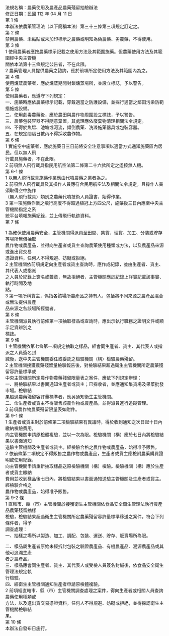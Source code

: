 法規名稱：農藥使用及農產品農藥殘留抽驗辦法  
修正日期：民國 112 年 04 月 11 日  
第 1 條  
本辦法依農藥管理法（以下簡稱本法）第三十三條第三項規定訂定之。  
第 2 條  
禁用農藥、未黏貼或未加印標示之農藥或明知為偽農藥、劣農藥，不得使用。  
第 3 條  
1 使用農藥者應按農藥標示記載之使用方法及其範圍施藥。但農藥使用方法及其範圍經中央主管機  
關依本法第十三條規定公告者，不在此限。  
2 農藥管理人員提供農藥之諮詢，應於前項所定使用方法及其範圍內為之。  
第 4 條  
使用燻蒸農藥者，應於燻蒸期間封鎖燻蒸場所，並設立標誌，予以警告。  
第 5 條  
使用農藥者，應遵守下列規定：  
一、施藥時應依農藥標示記載，穿戴適當之防護設備，並採行適當之鄰田污染防範措施或設備。  
二、使用劇毒農藥後，應於農田與農作物周圍設立標誌，予以警告。  
三、農藥包裝容器不得隨意棄置，其處理應依廢棄物清理相關法令規定。  
四、不得於魚塭、池塘或河流，傾倒農藥、洗滌施藥器具或包裝容器。  
五、在規定間隔日數內不得採收農作物。  
第 6 條  
1 實施空中施藥者，應於施藥日三日前將安全注意事項以適當方式通知施藥區內居民。但以無人飛  
行載具施藥者，不在此限。  
2 前項無人飛行載具指民用航空法第二條第二十六款所定之遙控無人機。  
第 6-1 條  
1 以無人飛行載具施藥作業應由代噴農藥之業者為之。  
2 前項無人飛行載具及其操作人員應符合民用航空法及相關法令規定，且操作人員須取得空中施作  
（無人飛行載具）類別之農藥代噴技術人員證書，始得作業。  
3 第一項施藥作業之飛行高度不得超過植冠上方四公尺，施藥後三日內應至中央主管機關指定之系  
統平台填報施藥紀錄，並上傳飛行軌跡資料。  
第 7 條  


1 為確保使用農藥安全，主管機關得派員至田間、集貨、理貨、加工、分裝或貯存等場所無償抽取  
農作物或農產品，並得向生產者或貨主查詢農藥使用種類或方法，以及農產品來源或進出貨交易  
憑證資料，任何人不得規避、妨礙或拒絕。  
2 主管機關依前項規定向生產者或貨主查詢時，應作成紀錄，並由生產者、貨主、其代表人或指派  
之人員於紀錄上簽名或蓋章，無故拒絕者，主管機關應於紀錄上詳實記載該事實、執行時間及地  
點。  
3 第一項所稱貨主，係指各該場所農產品之持有人，包括將不同來源之農產品混合或無法提供農產  
品來源之各該場所經營者。  
第 8 條  
主管機關派員執行前條第一項抽取樣品或查詢時，應出示執行職務之證明文件或顯示足資辨別之  
標誌。  
第 9 條  
1 主管機關依第七條第一項規定抽取之樣品，經會同生產者、貨主、其代表人或指派之人員簽名封  
緘後，送中央主管機關委任或委託之檢驗機關（構）檢驗農藥殘留。  
2 主管機關接獲農藥殘留量檢驗報告後，對檢驗結果超過衛生主管機關所定農藥殘留容許量標準或  
中央主管機關所定農作物農藥殘留限量表之案件，應依下列規定辦理：  
一、將檢驗結果以書面通知生產者或貨主；已採收者，並應通知集貨場及果菜批發市場。檢驗結  
果超過農藥殘留容許量標準者，應另通知衛生主管機關。  
二、命生產者或貨主不得販售該農作物或農產品，並得派員進行追蹤管理。  
3 前項農作物農藥殘留限量表如附件。  
第 9-1 條  
1 生產者或貨主對於前條第二項檢驗結果有異議時，得於收到通知之次日起十日內繳納檢驗費用，  
向主管機關申請原檢體複驗，並以一次為限。檢驗機關（構）應於七日內將檢驗結果以書面通知  
送驗主管機關及生產者或貨主。經檢驗合格之農作物或農產品，始得准予販售。  
2 依前條第二項規定不得販售之農作物或農產品，生產者或貨主應檢附農藥購買證明或使用紀錄，  
向主管機關申請重新抽取樣品送原檢驗機關（構）檢驗。檢驗機關（構）應於生產者或貨主繳納  
費用並收到樣品後七日內，將檢驗結果以書面通知送驗主管機關及生產者或貨主。經檢驗合格之  
農作物或農產品，始得准予販售。  
第 9-2 條  
1 直轄市、縣（市）主管機關於接獲衛生主管機關依食品安全衛生管理法執行農產品農藥殘留抽樣  
檢驗，檢驗結果超過衛生主管機關所定農藥殘留容許量標準移送之案件，符合下列條件者，得予  
調查處理：  
一、抽樣之場所以製造、加工、調配、包裝、運送、貯存、販賣場所為限。  


二、樣品屬生產者原始未經拆封包裝之驗證農產品、有機農產品、溯源農產品或其他可追溯生產  
者之農產品。  
三、樣品應會同生產者、貨主、其代表人或受檢人員簽名封緘後，依食品安全衛生管理法規定執  
行檢驗。  
四、經衛生主管機關通知生產者申請原檢體複驗。  
2 前項經直轄市、縣（市）主管機關調查處理之案件，得向生產者或相關人員查詢農藥使用種類或  
方法，以及進出貨交易憑證資料，任何人不得規避、妨礙或拒絕，並得採認衛生主管機關檢驗結  
果。  
第 10 條  
本辦法自發布日施行。  


